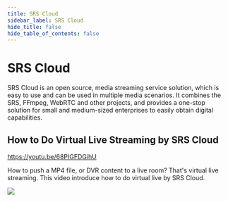 ```yaml
---
title: SRS Cloud
sidebar_label: SRS Cloud
hide_title: false
hide_table_of_contents: false
---
```


# SRS Cloud

SRS Cloud is an open source, media streaming service solution, which is easy to use and can be used in multiple media 
scenarios. It combines the SRS, FFmpeg, WebRTC and other projects, and provides a one-stop solution for small and 
medium-sized enterprises to easily obtain digital capabilities. 

## How to Do Virtual Live Streaming by SRS Cloud

https://youtu.be/68PIGFDGihU

How to push a MP4 file, or DVR content to a live room? That's virtual live streaming. 
This video introduce how to do virtual live by SRS Cloud.

![](https://ossrs.net/gif/v1/sls.gif?site=ossrs.io&path=/lts/tutorial/en/v5/srs-cloud-server)


